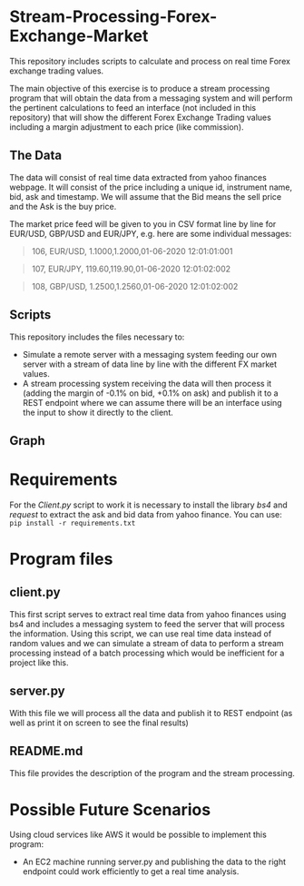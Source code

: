 # Stream-Processing-Forex-Exchange-Market
This repository includes scripts to calculate and process on real time Forex exchange trading values. 

The main objective of this exercise is to produce a stream processing program that will obtain the data from a messaging system and will perform the pertinent calculations to feed an interface (not included in this repository) that will show the different Forex Exchange Trading values including a margin adjustment to each price (like commission).

## The Data
The data will consist of real time data extracted from yahoo finances webpage. It will consist of the price including a unique id, instrument name, bid, ask and timestamp. We will assume that the Bid means the sell price and the Ask is the buy price.

The market price feed will be given to you in CSV format line by line for EUR/USD, GBP/USD and EUR/JPY, e.g. here are some individual messages:

>106, EUR/USD, 1.1000,1.2000,01-06-2020 12:01:01:001

>107, EUR/JPY, 119.60,119.90,01-06-2020 12:01:02:002

>108, GBP/USD, 1.2500,1.2560,01-06-2020 12:01:02:002


## Scripts

This repository includes the files necessary to:
- Simulate a remote server with a messaging system feeding our own server with a stream of data line by line with the different FX market values.
- A stream processing system receiving the data will then process it (adding the margin of -0.1% on bid, +0.1% on ask) and publish it to a REST endpoint where we can assume there will be an interface using the input to show it directly to the client.

## Graph




# Requirements
For the _Client.py_ script to work it is necessary to install the library _bs4_ and _request_ to extract the ask and bid data from yahoo finance. 
You can use:
``pip install -r requirements.txt``

# Program files
## client.py

This first script serves to extract real time data from yahoo finances using bs4 and includes a messaging system to feed the server that will process the information. Using this script, we can use real time data instead of random values and we can simulate a stream of data to perform a stream processing instead of a batch processing which would be inefficient for a project like this.

## server.py

With this file we will process all the data and publish it to REST endpoint (as well as print it on screen to see the final results) 

## README.md

This file provides the description of the program and the stream processing.

# Possible Future Scenarios
Using cloud services like AWS it would be possible to implement this program:  
- An EC2 machine running server.py and publishing the data to the right endpoint could work efficiently to get a real time analysis.

